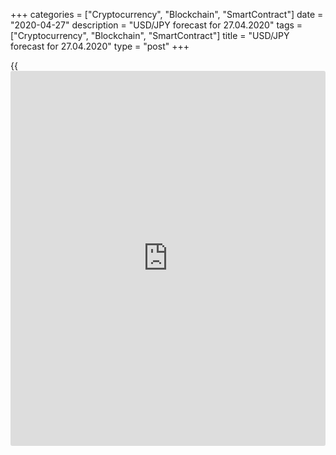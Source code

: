 +++
categories = ["Cryptocurrency", "Blockchain", "SmartContract"]
date = "2020-04-27"
description = "USD/JPY forecast for 27.04.2020"
tags = ["Cryptocurrency", "Blockchain", "SmartContract"]
title = "USD/JPY forecast for 27.04.2020"
type = "post"
+++

{{<iframe id="large-banner" src="https://www.bounty.group/#slide=6.0" width="100%" height="600" scrolling="no" style="border: 0px solid rgb(216, 221, 230); border-radius: 3px;">}}

April 27, 2020

April 27, 2020

Yen is back to the gameDmitri Demidenko

## The USD/JPY bears do not want to play a secondary role

After a 5% surge of the [USD/JPY][1] over the two weeks in March amid
the crash of the US stock indexes, some [investor](https://www.fintechee.com/tutorial-for-forex-trading/investor-mode/)s start talking that the
yen has lost its status of the major safe-haven. In theory, the turn of
the US stock market down into the bear territory should have resulted in
the massive capital repatriation to Japan, but this didn’t occur. The
Japanese [investor](https://www.fintechee.com/tutorial-for-forex-trading/investor-mode/)s preferred the greenback. However, as the S&P 500 was
rising, it was not beneficial to hold the US dollar in the investment
portfolios. As a result, the yen has covered a great part of the losses
in April, and the yen, among the G10 currencies, has been only major
currency up against the dollar this year.

 **Changes in the values of the G10 currencies**

![LiteForex: USD/JPY forecast for 27.04.2020][2]

 _Source: Bloomberg_

HSBC estimates that Japan’s total overseas investment has grown by 75%
since 2014 and currently stands at about $ 1.4 trillion. However, the
merger and acquisition deals in Japan has significantly declined amid
the coronavirus outbreak. As a result, the Asian will receive dividends
in the next few months, and the current account surplus will be growing.
This creates a fundamental base for the USD/JPY downtrend. According to
the HSBC, the yen is still an appealing and strong currency.

The [USD/JPY][1] sellers are not concerned about the drop in Japan’s
services PMI to a new record low of 22.8 in April. Japan’s purchasing
managers index for manufacturing fell to 43.7 in April, indicating the
strongest contraction in the factory sector since the financial crisis
of 2008-2009. The PMI crash signals that the GDP could shrink more than
20% in the second quarter.

 **Dynamics of Japan’s PMI**

![LiteForex: USD/JPY forecast for 27.04.2020][3]

 _Source: Bloomberg_

Japan’s government and the BoJ have spent every effort to fight with the
pandemic and recession. At its last meeting on April 27, the BoJ decided
to buy an unlimited amount of government bonds and to expand the
existing volume for the acquisition of corporate and commercial paper
bonds to ¥20 trillion ($186 billion).

In theory, the further monetary easing is a bear factor for the local
currency, however, the yen, on the contrary, strengthened after the
publication of the BoJ statement. First, in the time of crisis [investor](https://www.fintechee.com/tutorial-for-forex-trading/investor-mode/)s
tend to preserve the capital, rather than increase it. So, the
willingness of the BoJ to hold the interest rates low is good [news](https://www.letsplayfx.com/blog/forex-news-website/) for
the [USD/JPY][1] bears. Second, the monetary policies pursued by the
Fed, the ECB, and other leading central banks are also ultra-easy, which
weakens the world’s major currencies. Third, the BoJ’s announcement of
the unlimited purchase of government bonds is just a formality. In fact,
it didn’t reach its target for the increase in the monetary base at ¥80
trillion earlier.

In my opinion, amid the strong uncertainty and high volatility, and the
monetary easing held by most global central banks, the yen will be
supported by the inflow of investment capital in the form of dividends
and reduction of outflows associated with a decrease in Japanese
[investor](https://www.fintechee.com/tutorial-for-forex-trading/investor-mode/)s’ activity in mergers and acquisitions. Therefore, if the
support at 106.75-106.8, the [USD/JPY][1] will be more likely to
continue falling.

* * *

P.S. Did you like my article? Share it in social networks: it will be
the best “thank you" :)

Ask me questions and comment below. I’ll be glad to answer your
questions and give necessary explanations.

 **Useful links:**

  * I recommend trying to trade with a reliable broker [here][4]. The system allows you to trade by yourself or copy successful traders from all across the globe.
  * Use my promo-code BLOG for getting deposit bonus 50% on LiteForex platform. Just enter this code in the appropriate field while [depositing][5] your trading account.
  * Telegram channel with high-quality analytics, Forex reviews, training articles, and other useful things for traders <t.me/liteforex>

## Price chart of USDJPY in real time mode

![Yen is back to the game][6]

The content of this article reflects the author’s opinion and does not
necessarily reflect the official position of LiteForex. The material
published on this page is provided for informational purposes only and
should not be considered as the provision of investment advice for the
purposes of Directive 2004/39/EC.

Rate this article:

{{value}}

( {{count}} {{title}} )

   1. my.liteforex.com/trading/chart?symbol=USDJPY&returnUrl=true
   2. cdn.liteforex.com/cache/uploads/blog_post/fundamental_analysis/g10-27-04-20.jpg?w=30&s=0e131af8ef46cdac88295d62d71af79d
   3. cdn.liteforex.com/cache/uploads/blog_post/fundamental_analysis/japan-pmi-27-04-20.jpg?w=30&s=67bab1e1649b2c8780b9a585b507fca3
   4. my.liteforex.com/?category=analysts-opinions&slug=yen-is-back-to-the-game&openPopup=%2Fregistration%2Fpopup&utm_source=blog&utm_medium=article&utm_campaign=bonus
   5. my.liteforex.com/deposit/?category=analysts-opinions&slug=yen-is-back-to-the-game&promo_code=BLOG&utm_source=blog&utm_medium=article&utm_campaign=bonus
   6. cdn.liteforex.com/cache/uploads/blog_post/fundamental_analysis/liteforex-blog-usdjpy-27-04-20.jpg?q=75&w=1000&s=4b85a35c31bf81fc5afbc99a39227a72